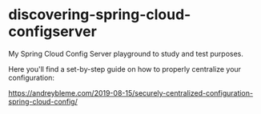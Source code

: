 # discovering-spring-cloud-configserver
My Spring Cloud Config Server playground to study and test purposes. 

Here you'll find a set-by-step guide on how to properly centralize your configuration:

https://andreybleme.com/2019-08-15/securely-centralized-configuration-spring-cloud-config/
